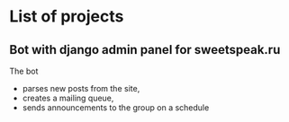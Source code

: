 # List of projects
## Bot with django admin panel for sweetspeak.ru
The bot 
- parses new posts from the site, 
- creates a mailing queue, 
- sends announcements to the group on a schedule
